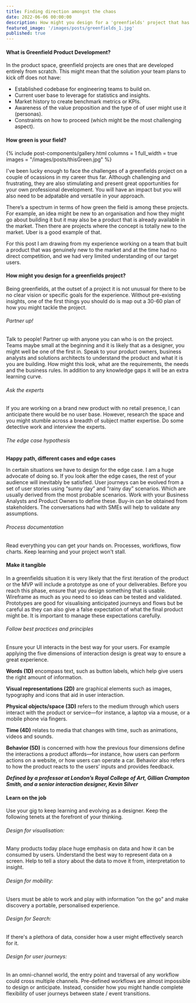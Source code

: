 ```yaml
---
title: Finding direction amongst the chaos
date: 2022-06-06 00:00:00
description: How might you design for a 'greenfields' project that has no specific goals or a clear vision.
featured_image: '/images/posts/greenfields_1.jpg'
published: true
---
```


#### What is Greenfield Product Development?
In the product space, greenfield projects are ones that are developed entirely from scratch. This might mean that the solution your team plans to kick off does not have:

* Established codebase for engineering teams to build on.
* Current user base to leverage for statistics and insights.
* Market history to create benchmark metrics or KPIs.
* Awareness of the value proposition and the type of of user might use it (personas).
* Constraints on how to proceed (which might be the most challenging aspect).

#### How green is your field?

{% include post-components/gallery.html
	columns = 1
	full_width = true
	images = "/images/posts/thisGreen.jpg"
%}

I've been lucky enough to face the challenges of a greenfields project on a couple of ocassions in my career thus far.  Although challenging and frustrating, they are also stimulating and present great opportunities for your own professional development.  You will have an impact but you will also need to be adpatable and versatile in your approach.  

There’s a spectrum in terms of how green the field is among these projects. For example, an idea might be new to an organisation and how they might go about building it but it may also be a product that is already available in the market.  Then there are projects where the concept is totally new to the market.  Uber is a good example of that.

For this post I am drawing from my experience working on a team that built a product that was genuinely new to the market and at the time had no direct competition, and we had very limited understanding of our target users.

#### How might you design for a greenfields project?
Being greenfields, at the outset of a project it is not unusual for there to be no clear vision or specific goals for the experience.  Without pre-existing insights, one of the first things you should do is map out a 30-60 plan of how you might tackle the project.

###### Partner up!
Talk to people! Partner up with anyone you can who is on the project.  Teams maybe small at the beginning and it is likely that as a designer, you might well be one of the first in.  Speak to your product owners, business analysts and solutions architects to understand the product and what it is you are building.  How might this look, what are the requirements, the needs and the business rules.  In addition to any knowledge gaps it will be an extra learning curve.

###### Ask the experts
If you are working on a brand new product with no retail presence, I can anticipate there would be no user base.  However, research the space and you might stumble across a breadth of subject matter expertise.  Do some detective work and interview the experts.

###### The edge case hypothesis
**Happy path, different cases and edge cases** 

In certain situations we have to design for the edge case.  I am a huge advocate of doing so.  If you look after the edge cases, the rest of your audience will inevitably be satisfied.  User journeys can be evolved from a set of user stories using “sunny day” and “rainy day” scenarios.  Which are usually derived from the most probable scenarios.  Work with your Business Analysts and Product Owners to define these.  Buy-in can be obtained from stakeholders.  The conversations had with SMEs will help to validate any assumptions.

###### Process documentation
Read everything you can get your hands on.  Processes, workflows, flow charts.  Keep learning and your project won't stall.

#### Make it tangible
In a greenfields situation it is very likely that the first iteration of the product or the MVP will include a prototype as one of your deliverables.  Before you reach this phase, ensure that you design something that is usable.  Wireframe as much as you need to so ideas can be tested and validated.  Prototypes are good for visualising anticipated journeys and flows but be careful as they can also give a false expectation of what the final product might be.  It is important to manage these expectations carefully.

###### Follow best practices and principles
Ensure your UI interacts in the best way for your users.  For example applying the five dimensions of interaction design is great way to ensure a great experience.

**Words (1D)** encompass text, such as button labels, which help give users the right amount of information.

**Visual representations (2D)** are graphical elements such as images, typography and icons that aid in user interaction.

**Physical objects/space (3D)** refers to the medium through which users interact with the product or service—for instance, a laptop via a mouse, or a mobile phone via fingers.

**Time (4D)** relates to media that changes with time, such as animations, videos and sounds.

**Behavior (5D)** is concerned with how the previous four dimensions define the interactions a product affords—for instance, how users can perform actions on a website, or how users can operate a car. Behavior also refers to how the product reacts to the users’ inputs and provides feedback.

**_Defined by a professor at London’s Royal College of Art, Gillian Crampton Smith, and a senior interaction designer, Kevin Silver_**

#### Learn on the job
Use your gig to keep learning and evolving as a designer.  Keep the following tenets at the forefront of your thinking.

###### Design for visualisation: 
Many products today place huge emphasis on data and how it can be consumed by users.  Understand the best way to represent data on a screen.  Help to tell a story about the data to move it from, interpretation to insight.

###### Design for mobility:  
Users must be able to work and play with information “on the go” and make discovery a portable, personalised experience.

###### Design for Search: 
If there's a plethora of data, consider how a user might effectively search for it. 

###### Design for user journeys: 
In an omni-channel world, the entry point and traversal of any workflow could cross multiple channels.  Pre-defined workflows are almost impossible to design or anticipate.  Instead, consider how you might handle complete flexibility of user journeys between state / event transitions.





